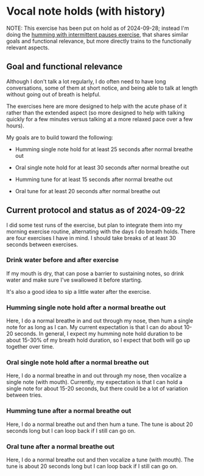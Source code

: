 # Vocal note holds (with history)

NOTE: This exercise has been put on hold as of 2024-09-28; instead I'm
doing the [humming with intermittent pauses
exercise](humming-with-intermittent-pauses-with-history.md), that
shares similar goals and functional relevance, but more directly
trains to the functionally relevant aspects.

## Goal and functional relevance

Although I don't talk a lot regularly, I do often need to have long
conversations, some of them at short notice, and being able to talk at
length without going out of breath is helpful.

The exercises here are more designed to help with the acute phase of
it rather than the extended aspect (so more designed to help with
talking quickly for a few minutes versus talking at a more relaxed
pace over a few hours).

My goals are to build toward the following:

* Humming single note hold for at least 25 seconds after normal breathe out

* Oral single note hold for at least 30 seconds after normal breathe out

* Humming tune for at least 15 seconds after normal breathe out

* Oral tune for at least 20 seconds after normal breathe out

## Current protocol and status as of 2024-09-22

I did some test runs of the exercise, but plan to integrate them into
my morning exercise routine, alternating with the days I do breath
holds. There are four exercises I have in mind. I should take breaks
of at least 30 seconds between exercises.

### Drink water before and after exercise

If my mouth is dry, that can pose a barrier to sustaining notes, so
drink water and make sure I've swallowed it before starting.

It's also a good idea to sip a little water after the exercise.

### Humming single note hold after a normal breathe out

Here, I do a normal breathe in and out through my nose, then hum a
single note for as long as I can. My current expectation is that I can
do about 10-20 seconds. In general, I expect my humming note
hold duration to be about 15-30% of my breath hold duration, so I
expect that both will go up together over time.

### Oral single note hold after a normal breathe out

Here, I do a normal breathe in and out through my nose, then vocalize
a single note (with mouth). Currently, my expectation is that I can
hold a single note for about 15-20 seconds, but there could be a lot
of variation between tries.

### Humming tune after a normal breathe out

Here, I do a normal breathe out and then hum a tune. The tune is about
20 seconds long but I can loop back if I still can go on.

### Oral tune after a normal breathe out

Here, I do a normal breathe out and then vocalize a tune (with
mouth). The tune is about 20 seconds long but I can loop back if I
still can go on.
